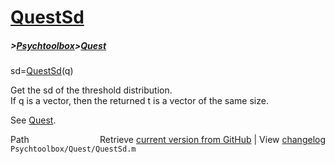 # [QuestSd](QuestSd)
##### >[Psychtoolbox](Psychtoolbox)>[Quest](Quest)

sd=[QuestSd](QuestSd)(q)  
  
Get the sd of the threshold distribution.  
If q is a vector, then the returned t is a vector of the same size.  
  
See [Quest](Quest).  




<div class="code_header" style="text-align:right;">
  <span style="float:left;">Path&nbsp;&nbsp;</span> <span class="counter">Retrieve <a href=
  "https://raw.github.com/Psychtoolbox-3/Psychtoolbox-3/beta/Psychtoolbox/Quest/QuestSd.m">current version from GitHub</a> | View <a href=
  "https://github.com/Psychtoolbox-3/Psychtoolbox-3/commits/beta/Psychtoolbox/Quest/QuestSd.m">changelog</a></span>
</div>
<div class="code">
  <code>Psychtoolbox/Quest/QuestSd.m</code>
</div>

